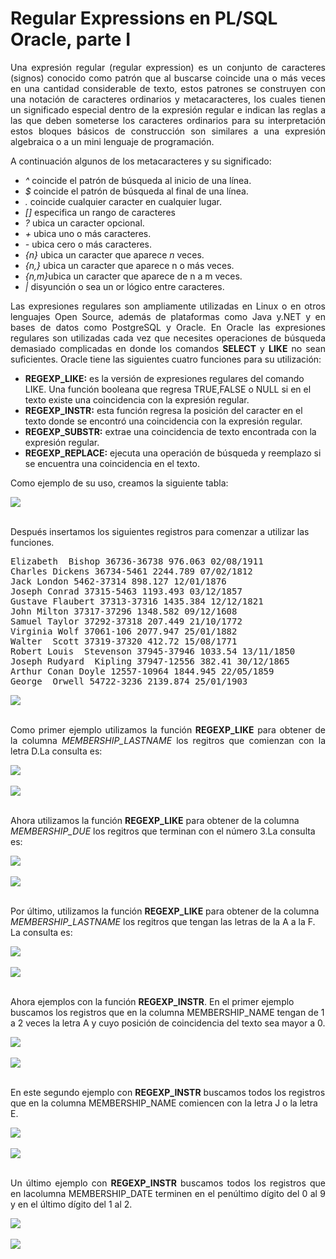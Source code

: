 # Regular Expressions en PL/SQL Oracle, parte I

<p align="justify">
Una expresión regular (regular expression) es un conjunto de caracteres (signos) conocido como patrón que al buscarse coincide una o más veces en una cantidad considerable de texto, estos patrones se construyen con una notación de caracteres ordinarios y metacaracteres, los cuales tienen un significado especial dentro de la expresión regular e indican las reglas a las que deben someterse los caracteres ordinarios para su interpretación estos bloques básicos de construcción son similares a una expresión algebraica o a un mini lenguaje de programación.</p>
<p align="justify">A continuación algunos de los metacaracteres y su significado:
<ul>
<li><i>^</i>    coincide el patrón de búsqueda al inicio de una línea.</li>
<li><i>$</i>    coincide el patrón de búsqueda al final de una línea.</li>
<li><i>.</i>    coincide cualquier caracter en cualquier lugar. </li>
<li><i>[]</i>   especifica un rango de caracteres</li>
<li><i>?</i>    ubica un caracter opcional.</li>
<li><i>+</i>    ubica uno o más caracteres.</li>
<li><i>-</i>    ubica cero o más caracteres.</li>
<li><i>{n}</i>  ubica un caracter que aparece <i>n</i> veces.</li>
<li><i>{n,}</i> ubica un caracter que aparece n o más veces.</li>
<li><i>{n,m}</i>ubica un caracter que aparece de n a m veces.</li>
<li><i>|</i>    disyunción o sea un or lógico entre caracteres.</li>
</ul>
</p>
<p align="justify">Las expresiones regulares son ampliamente utilizadas en Linux o en otros lenguajes Open Source, además de plataformas como Java y.NET y en bases de datos como PostgreSQL y Oracle.
En Oracle las expresiones regulares son utilizadas cada vez que necesites operaciones de búsqueda demasiado complicadas en donde los comandos <b>SELECT</b> y <b>LIKE</b> no sean suficientes.
Oracle tiene las siguientes cuatro funciones para su utilización:
</p>
<ul>
<li><b>REGEXP_LIKE:</b> es la versión de expresiones regulares del comando LIKE. Una función booleana que regresa TRUE,FALSE o NULL si en el texto existe una coincidencia con la expresión regular.</li>
<li><b>REGEXP_INSTR:</b> esta función regresa la posición del caracter  en el  texto donde se encontró una coincidencia con la expresión regular. </li>
<li><b>REGEXP_SUBSTR:</b> extrae una coincidencia de texto encontrada con la expresión regular.</li>
<li><b>REGEXP_REPLACE:</b> ejecuta una operación de búsqueda y reemplazo si se encuentra una coincidencia en el texto.</li>
</ul>
<p>Como ejemplo de su uso, creamos la siguiente tabla:</p>
<div>
<IMG src="picture_library/oraregexp/tbMemberShip.png">
</div>
<br>
<p>Después insertamos los siguientes registros para comenzar a utilizar las funciones.</p>
<pre>
Elizabeth  Bishop 36736-36738 976.063 02/08/1911
Charles Dickens 36734-5461 2244.789 07/02/1812
Jack London 5462-37314 898.127 12/01/1876
Joseph Conrad 37315-5463 1193.493 03/12/1857
Gustave Flaubert 37313-37316 1435.384 12/12/1821
John Milton 37317-37296 1348.582 09/12/1608
Samuel Taylor 37292-37318 207.449 21/10/1772
Virginia Wolf 37061-106 2077.947 25/01/1882
Walter  Scott 37319-37320 412.72 15/08/1771
Robert Louis  Stevenson 37945-37946 1033.54 13/11/1850
Joseph Rudyard  Kipling 37947-12556 382.41 30/12/1865
Arthur Conan Doyle 12557-10964 1844.945 22/05/1859
George  Orwell 54722-3236 2139.874 25/01/1903
</pre>
<div>
<IMG src="picture_library/oraregexp/fig1.png">
</div><br>
<p align="justify">Como primer ejemplo utilizamos la función <b>REGEXP_LIKE</b> para obtener de la columna <i>MEMBERSHIP_LASTNAME</i>
los regitros que comienzan con la letra D.La consulta es:</p>
<div>
<IMG src="picture_library/oraregexp/query1.png">
</div><br>
<div>
<IMG src="picture_library/oraregexp/fig2.png">
</div>
<br>
<p>Ahora utilizamos la función <b>REGEXP_LIKE</b> para obtener de la columna <i>MEMBERSHIP_DUE</i>
los regitros que terminan con el número 3.La consulta es:</p>
<div>
<IMG src="picture_library/oraregexp/query2.png">
</div><br>
<div>
<IMG src="picture_library/oraregexp/fig3.png">
</div>
<br>
<p>Por último, utilizamos la función <b>REGEXP_LIKE</b> para obtener de la columna <i>MEMBERSHIP_LASTNAME</i>
los regitros que tengan las letras de la A a la F.  La consulta es:</p>
<div>
<IMG src="picture_library/oraregexp/query3.png">
</div><br>
<div>
<IMG src="picture_library/oraregexp/fig4.png">
</div><br>
<p>Ahora ejemplos con la función <b>REGEXP_INSTR</b>. En el primer ejemplo
buscamos los registros que en la columna MEMBERSHIP_NAME 
tengan de 1 a 2 veces la letra A y cuyo posición de coincidencia del texto sea mayor 
    a 0.</p>
<div>
<IMG src="picture_library/oraregexp/query4.png">
</div><br>
<div>
<IMG src="picture_library/oraregexp/fig5.png">
</div><br>
<p>En este segundo ejemplo con <b>REGEXP_INSTR</b> buscamos todos los registros que en la columna 
    MEMBERSHIP_NAME comiencen con la letra J o la letra E.</p>
<div>
<IMG src="picture_library/oraregexp/query5.png">
</div><br>
<div>
<IMG src="picture_library/oraregexp/fig6.png"
></div><br>
<p align="justify">
Un último ejemplo con <b>REGEXP_INSTR</b> buscamos todos los registros que en lacolumna MEMBERSHIP_DATE terminen en el penúltimo dígito del 0 al 9 y en el último dígito del 1 al 2.</p>
<div>
<IMG src="picture_library/oraregexp/query6.png">
</div><br>
<div>
<IMG src="picture_library/oraregexp/fig7.png">
</div>
